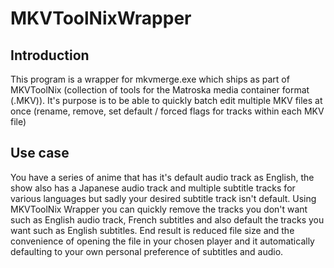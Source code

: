 # MKVToolNixWrapper

## Introduction
This program is a wrapper for mkvmerge.exe which ships as part of MKVToolNix (collection of tools for the Matroska media container format (.MKV)).
It's purpose is to be able to quickly batch edit multiple MKV files at once (rename, remove, set default / forced flags for tracks within each MKV file)

## Use case
You have a series of anime that has it's default audio track as English, the show also has a Japanese audio track and multiple subtitle tracks for various languages but sadly your desired subtitle track isn't default.
Using MKVToolNix Wrapper you can quickly remove the tracks you don't want such as English audio track, French subtitles and also default the tracks you want such as English subtitles.
End result is reduced file size and the convenience of opening the file in your chosen player and it automatically defaulting to your own personal preference of subtitles and audio.
